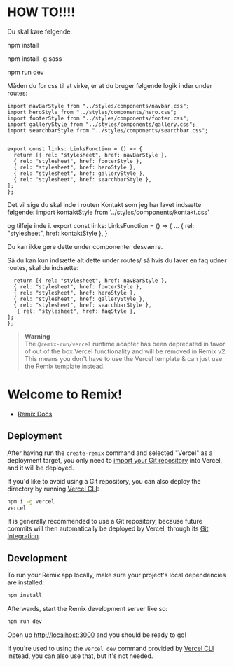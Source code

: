 # HOW TO!!!!
Du skal køre følgende:

npm install

npm install -g sass

npm run dev

Måden du for css til at virke, er at du bruger følgende logik inder under routes:
```
import navBarStyle from "../styles/components/navbar.css";
import heroStyle from "../styles/components/hero.css";
import footerStyle from "../styles/components/footer.css";
import galleryStyle from "../styles/components/gallery.css";
import searchbarStyle from "../styles/components/searchbar.css";


export const links: LinksFunction = () => {
  return [{ rel: "stylesheet", href: navBarStyle },
  { rel: "stylesheet", href: footerStyle },
  { rel: "stylesheet", href: heroStyle },
  { rel: "stylesheet", href: galleryStyle },
  { rel: "stylesheet", href: searchbarStyle },
];
};
```

Det vil sige du skal inde i routen Kontakt som jeg har lavet indsætte følgende:
import kontaktStyle from '../styles/components/kontakt.css'

og tilføje inde i.
export const links: LinksFunction = () => {
    ...
  { rel: "stylesheet", href: kontaktStyle },
}

Du kan ikke gøre dette under componenter desværre.

Så du kan kun indsætte alt dette under routes/ så hvis du laver en faq udner routes, skal du indsætte:

```export const links: LinksFunction = () => {
  return [{ rel: "stylesheet", href: navBarStyle },
  { rel: "stylesheet", href: footerStyle },
  { rel: "stylesheet", href: heroStyle },
  { rel: "stylesheet", href: galleryStyle },
  { rel: "stylesheet", href: searchbarStyle },
   { rel: "stylesheet", href: faqStyle },
];
};
```

> **Warning**  
> The `@remix-run/vercel` runtime adapter has been deprecated in favor of out of
> the box Vercel functionality and will be removed in Remix v2.  
> This means you don't have to use the Vercel template & can just use the Remix
> template instead.

# Welcome to Remix!

- [Remix Docs](https://remix.run/docs)

## Deployment

After having run the `create-remix` command and selected "Vercel" as a deployment target, you only need to [import your Git repository](https://vercel.com/new) into Vercel, and it will be deployed.

If you'd like to avoid using a Git repository, you can also deploy the directory by running [Vercel CLI](https://vercel.com/cli):

```sh
npm i -g vercel
vercel
```

It is generally recommended to use a Git repository, because future commits will then automatically be deployed by Vercel, through its [Git Integration](https://vercel.com/docs/concepts/git).

## Development

To run your Remix app locally, make sure your project's local dependencies are installed:

```sh
npm install
```

Afterwards, start the Remix development server like so:

```sh
npm run dev
```

Open up [http://localhost:3000](http://localhost:3000) and you should be ready to go!

If you're used to using the `vercel dev` command provided by [Vercel CLI](https://vercel.com/cli) instead, you can also use that, but it's not needed.
